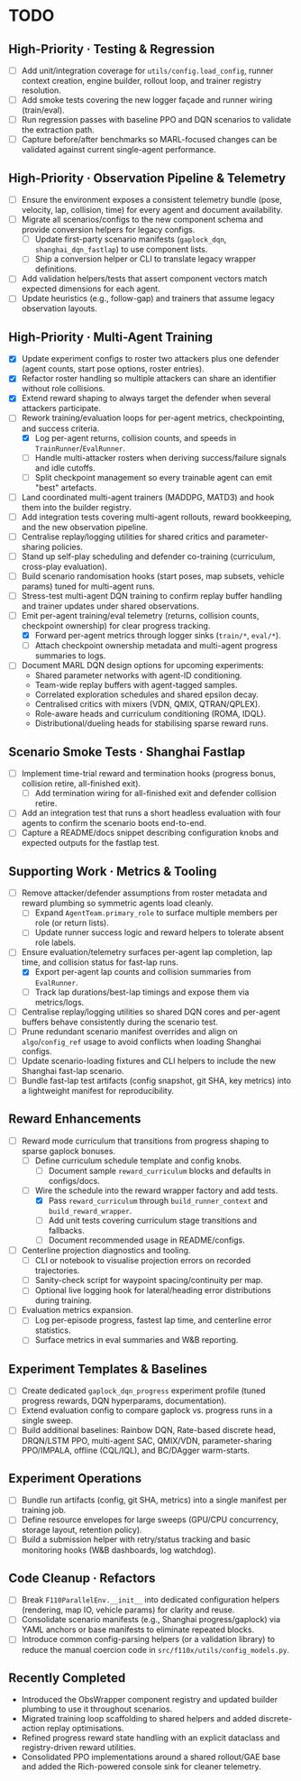 # TODO


## High-Priority · Testing & Regression

- [ ] Add unit/integration coverage for `utils/config.load_config`, runner context creation, engine builder, rollout loop, and trainer registry resolution.
- [ ] Add smoke tests covering the new logger façade and runner wiring (train/eval).
- [ ] Run regression passes with baseline PPO and DQN scenarios to validate the extraction path.
- [ ] Capture before/after benchmarks so MARL-focused changes can be validated against current single-agent performance.

## High-Priority · Observation Pipeline & Telemetry

- [ ] Ensure the environment exposes a consistent telemetry bundle (pose, velocity, lap, collision, time) for every agent and document availability.
- [ ] Migrate all scenarios/configs to the new component schema and provide conversion helpers for legacy configs.
  - [ ] Update first-party scenario manifests (`gaplock_dqn`, `shanghai_dqn_fastlap`) to use component lists.
  - [ ] Ship a conversion helper or CLI to translate legacy wrapper definitions.
- [ ] Add validation helpers/tests that assert component vectors match expected dimensions for each agent.
- [ ] Update heuristics (e.g., follow-gap) and trainers that assume legacy observation layouts.

## High-Priority · Multi-Agent Training

- [x] Update experiment configs to roster two attackers plus one defender (agent counts, start pose options, roster entries).
- [x] Refactor roster handling so multiple attackers can share an identifier without role collisions.
- [x] Extend reward shaping to always target the defender when several attackers participate.
- [ ] Rework training/evaluation loops for per-agent metrics, checkpointing, and success criteria.
  - [x] Log per-agent returns, collision counts, and speeds in `TrainRunner`/`EvalRunner`.
  - [ ] Handle multi-attacker rosters when deriving success/failure signals and idle cutoffs.
  - [ ] Split checkpoint management so every trainable agent can emit "best" artefacts.
- [ ] Land coordinated multi-agent trainers (MADDPG, MATD3) and hook them into the builder registry.
- [ ] Add integration tests covering multi-agent rollouts, reward bookkeeping, and the new observation pipeline.
- [ ] Centralise replay/logging utilities for shared critics and parameter-sharing policies.
- [ ] Stand up self-play scheduling and defender co-training (curriculum, cross-play evaluation).
- [ ] Build scenario randomisation hooks (start poses, map subsets, vehicle params) tuned for multi-agent runs.
- [ ] Stress-test multi-agent DQN training to confirm replay buffer handling and trainer updates under shared observations.
- [ ] Emit per-agent training/eval telemetry (returns, collision counts, checkpoint ownership) for clear progress tracking.
  - [x] Forward per-agent metrics through logger sinks (`train/*`, `eval/*`).
  - [ ] Attach checkpoint ownership metadata and multi-agent progress summaries to logs.
- [ ] Document MARL DQN design options for upcoming experiments:
  - Shared parameter networks with agent-ID conditioning.
  - Team-wide replay buffers with agent-tagged samples.
  - Correlated exploration schedules and shared epsilon decay.
  - Centralised critics with mixers (VDN, QMIX, QTRAN/QPLEX).
  - Role-aware heads and curriculum conditioning (ROMA, IDQL).
  - Distributional/dueling heads for stabilising sparse reward runs.

## Scenario Smoke Tests · Shanghai Fastlap

- [ ] Implement time-trial reward and termination hooks (progress bonus, collision retire, all-finished exit).
  - [ ] Add termination wiring for all-finished exit and defender collision retire.
- [ ] Add an integration test that runs a short headless evaluation with four agents to confirm the scenario boots end-to-end.
- [ ] Capture a README/docs snippet describing configuration knobs and expected outputs for the fastlap test.

## Supporting Work · Metrics & Tooling

- [ ] Remove attacker/defender assumptions from roster metadata and reward plumbing so symmetric agents load cleanly.
  - [ ] Expand `AgentTeam.primary_role` to surface multiple members per role (or return lists).
  - [ ] Update runner success logic and reward helpers to tolerate absent role labels.
- [ ] Ensure evaluation/telemetry surfaces per-agent lap completion, lap time, and collision status for fast-lap runs.
  - [x] Export per-agent lap counts and collision summaries from `EvalRunner`.
  - [ ] Track lap durations/best-lap timings and expose them via metrics/logs.
- [ ] Centralise replay/logging utilities so shared DQN cores and per-agent buffers behave consistently during the scenario test.
- [ ] Prune redundant scenario manifest overrides and align on `algo`/`config_ref` usage to avoid conflicts when loading Shanghai configs.
- [ ] Update scenario-loading fixtures and CLI helpers to include the new Shanghai fast-lap scenario.
- [ ] Bundle fast-lap test artifacts (config snapshot, git SHA, key metrics) into a lightweight manifest for reproducibility.

## Reward Enhancements

- [ ] Reward mode curriculum that transitions from progress shaping to sparse gaplock bonuses.
  - [ ] Define curriculum schedule template and config knobs.
    - [ ] Document sample `reward_curriculum` blocks and defaults in configs/docs.
  - [ ] Wire the schedule into the reward wrapper factory and add tests.
    - [x] Pass `reward_curriculum` through `build_runner_context` and `build_reward_wrapper`.
    - [ ] Add unit tests covering curriculum stage transitions and fallbacks.
    - [ ] Document recommended usage in README/configs.
- [ ] Centerline projection diagnostics and tooling.
  - [ ] CLI or notebook to visualise projection errors on recorded trajectories.
  - [ ] Sanity-check script for waypoint spacing/continuity per map.
  - [ ] Optional live logging hook for lateral/heading error distributions during training.
- [ ] Evaluation metrics expansion.
  - [ ] Log per-episode progress, fastest lap time, and centerline error statistics.
  - [ ] Surface metrics in eval summaries and W&B reporting.

## Experiment Templates & Baselines

- [ ] Create dedicated `gaplock_dqn_progress` experiment profile (tuned progress rewards, DQN hyperparams, documentation).
- [ ] Extend evaluation config to compare gaplock vs. progress runs in a single sweep.
- [ ] Build additional baselines: Rainbow DQN, Rate-based discrete head, DRQN/LSTM PPO, multi-agent SAC, QMIX/VDN, parameter-sharing PPO/IMPALA, offline (CQL/IQL), and BC/DAgger warm-starts.

## Experiment Operations

- [ ] Bundle run artifacts (config, git SHA, metrics) into a single manifest per training job.
- [ ] Define resource envelopes for large sweeps (GPU/CPU concurrency, storage layout, retention policy).
- [ ] Build a submission helper with retry/status tracking and basic monitoring hooks (W&B dashboards, log watchdog).

## Code Cleanup · Refactors

- [ ] Break `F110ParallelEnv.__init__` into dedicated configuration helpers (rendering, map IO, vehicle params) for clarity and reuse.
- [ ] Consolidate scenario manifests (e.g., Shanghai progress/gaplock) via YAML anchors or base manifests to eliminate repeated blocks.
- [ ] Introduce common config-parsing helpers (or a validation library) to reduce the manual coercion code in `src/f110x/utils/config_models.py`.

## Recently Completed

- Introduced the ObsWrapper component registry and updated builder plumbing to use it throughout scenarios.
- Migrated training loop scaffolding to shared helpers and added discrete-action replay optimisations.
- Refined progress reward state handling with an explicit dataclass and registry-driven reward utilities.
- Consolidated PPO implementations around a shared rollout/GAE base and added the Rich-powered console sink for cleaner telemetry.
